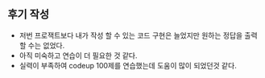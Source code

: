 ## 후기 작성
- 저번 프로잭트보다 내가 작성 할 수 있는 코드 구현은 늘었지만 원하는 정답을 출력 할 수는 없었다.
- 아직 미숙하고 연습이 더 필요한 것 같다.
- 실력이 부족하여 codeup 100제를 연습했는데 도움이 많이 되었던것 같다.